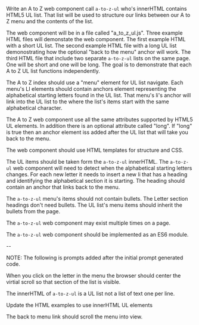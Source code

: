 Write an A to Z web component call `a-to-z-ul` who's innerHTML contains HTML5 UL list. That list will be used to structure our links between our A to Z menu and the contents of the list.
 
The web component will be in a file called "a_to_z_ul.js". Three example HTML files will demonstate the web component. The first example HTML with a short UL list. The second example HTML file with a long UL list demonostrating how the optional "back to the menu" anchor will work. The third HTML file that include two separate `a-to-z-ul` lists on the same page. One will be short and one will be long. The goal is to demonstrate that each A to Z UL list functions independently.

The A to Z index should use a "menu" element for UL list navigate. Each menu's LI elements should contain anchors element representing the alphabetical starting letters found in the UL list. That menu's li's anchor will link into the UL list to the where the list's items start with the same alphabetical character. 
 
The A to Z web component use all the same attributes supported by HTML5 UL elements. In addition there is an optional attribute called "long". If "long" is true then an anchor element iss added after the UL list that will take you back to the menu.

The web component should use HTML templates for structure and CSS. 
 
The UL items should be taken form the `a-to-z-ul` innerHTML. The `a-to-z-ul` web component will need to detect when the alphabetical starting letters changes. For each new letter it needs to insert a new li that has a heading and identifying the alphabetical section it is starting. The heading should contain an anchor that links back to the menu. 

The `a-to-z-ul` menu's items should not contain bullets. The Letter section headings don't need bullets. The UL list's menu items should inherit the bullets from the page. 

 The `a-to-z-ul` web component may exist multiple times on a page. 

 The `a-to-z-ul` web component should be implemented as an ES6 module.

--

NOTE: The following is prompts added after the initial prompt generated code.

When you click on the letter in the menu the browser should center the virtial scroll so that section of the list is visible.

The innerHTML of `a-to-z-ul` is a UL list not a list of text one per line.

Update the HTML examples to use innerHTML UL elements

The back to menu link should scroll the menu into view.
